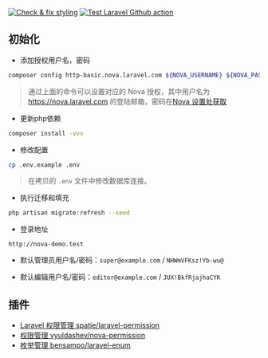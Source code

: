 [![Check & fix styling](https://github.com/curder/nova-demo/actions/workflows/php-cs-fixer.yml/badge.svg?branch=master)](https://github.com/curder/nova-demo/actions/workflows/php-cs-fixer.yml)
[![Test Laravel Github action](https://github.com/curder/nova-demo/actions/workflows/run-test.yml/badge.svg?branch=master)](https://github.com/curder/nova-demo/actions/workflows/run-test.yml)

## 初始化

-   添加授权用户名，密码

```bash
composer config http-basic.nova.laravel.com ${NOVA_USERNAME} ${NOVA_PASSWORD}
```

> 通过上面的命令可以设置对应的 Nova 授权，其中用户名为 https://nova.laravel.com 的登陆邮箱，密码在[Nova 设置处获取](https://nova.laravel.com/settings#password)

- 更新php依赖

```bash
composer install -vvv
```

- 修改配置

```bash
cp .env.example .env
```

> 在拷贝的 `.env` 文件中修改数据库连接。

- 执行迁移和填充

```bash
php artisan migrate:refresh --seed
```

- 登录地址

```
http://nova-demo.test
```

- 默认管理员用户名/密码：`super@example.com` / `NHWmVFKsz!Yb-wu@`

- 默认编辑用户名/密码：`editor@example.com` / `JUX!BkfRjajhaCYK`


## 插件

-   [Laravel 权限管理 spatie/laravel-permission](https://github.com/spatie/laravel-permission)
-   [权限管理 vyuldashev/nova-permission](https://github.com/vyuldashev/nova-permission)
-   [枚举管理 bensampo/laravel-enum](https://github.com/BenSampo/laravel-enum)
